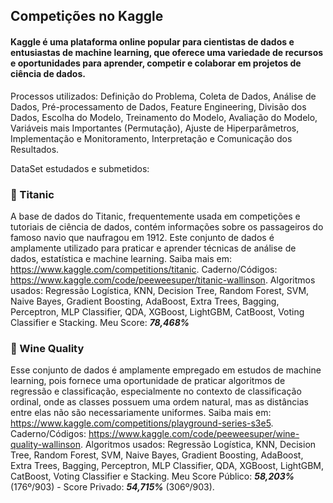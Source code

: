 ## Competições no Kaggle

#### Kaggle é uma plataforma online popular para cientistas de dados e entusiastas de machine learning, que oferece uma variedade de recursos e oportunidades para aprender, competir e colaborar em projetos de ciência de dados. 
Processos utilizados: Definição do Problema, Coleta de Dados, Análise de Dados, Pré-processamento de Dados, Feature Engineering, Divisão dos Dados, Escolha do Modelo, Treinamento do Modelo, Avaliação do Modelo, Variáveis mais Importantes (Permutação), Ajuste de Hiperparâmetros, Implementação e Monitoramento, Interpretação e Comunicação dos Resultados.

DataSet estudados e submetidos:

### 🚢 Titanic
A base de dados do Titanic, frequentemente usada em competições e tutoriais de ciência de dados, contém informações sobre os passageiros do famoso navio que naufragou em 1912. Este conjunto de dados é amplamente utilizado para praticar e aprender técnicas de análise de dados, estatística e machine learning. Saiba mais em: https://www.kaggle.com/competitions/titanic. Caderno/Códigos: https://www.kaggle.com/code/peeweesuper/titanic-wallinson. Algoritmos usados: Regressão Logística, KNN, Decision Tree, Random Forest, SVM, Naive Bayes, Gradient Boosting, AdaBoost, Extra Trees, Bagging, Perceptron, MLP Classifier, QDA, XGBoost, LightGBM, CatBoost, Voting Classifier e Stacking. Meu Score: ***78,468%***

### 🍾 Wine Quality
Esse conjunto de dados é amplamente empregado em estudos de machine learning, pois fornece uma oportunidade de praticar algoritmos de regressão e classificação, especialmente no contexto de classificação ordinal, onde as classes possuem uma ordem natural, mas as distâncias entre elas não são necessariamente uniformes. Saiba mais em: https://www.kaggle.com/competitions/playground-series-s3e5. Caderno/Códigos: https://www.kaggle.com/code/peeweesuper/wine-quality-wallinson. Algoritmos usados: Regressão Logística, KNN, Decision Tree, Random Forest, SVM, Naive Bayes, Gradient Boosting, AdaBoost, Extra Trees, Bagging, Perceptron, MLP Classifier, QDA, XGBoost, LightGBM, CatBoost, Voting Classifier e Stacking. Meu Score Público: ***58,203%*** (176º/903) - Score Privado: ***54,715%*** (306º/903).
